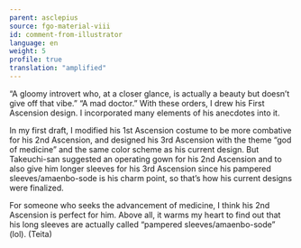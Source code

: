 ```yaml
---
parent: asclepius
source: fgo-material-viii
id: comment-from-illustrator
language: en
weight: 5
profile: true
translation: "amplified"
---
```


“A gloomy introvert who, at a closer glance, is actually a beauty but doesn’t give off that vibe.” “A mad doctor.” With these orders, I drew his First Ascension design. I incorporated many elements of his anecdotes into it.

In my first draft, I modified his 1st Ascension costume to be more combative for his 2nd Ascension, and designed his 3rd Ascension with the theme “god of medicine” and the same color scheme as his current design. But Takeuchi-san suggested an operating gown for his 2nd Ascension and to also give him longer sleeves for his 3rd Ascension since his pampered sleeves/amaenbo-sode is his charm point, so that’s how his current designs were finalized.

For someone who seeks the advancement of medicine, I think his 2nd Ascension is perfect for him. Above all, it warms my heart to find out that his long sleeves are actually called “pampered sleeves/amaenbo-sode” (lol). (Teita)
